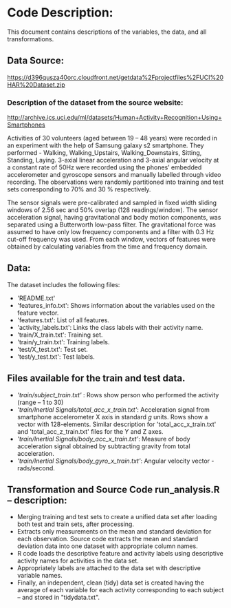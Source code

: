 # Code Description:
This document contains descriptions of the variables, the data, and all transformations.

## Data Source:
https://d396qusza40orc.cloudfront.net/getdata%2Fprojectfiles%2FUCI%20HAR%20Dataset.zip

### Description of the dataset from the source website:

http://archive.ics.uci.edu/ml/datasets/Human+Activity+Recognition+Using+Smartphones

Activities of 30 volunteers (aged between 19 – 48 years) were recorded in an experiment with the help of Samsung galaxy s2 smartphone. They performed - Walking, Walking_Upstairs, Walking_Downstairs, Sitting, Standing, Laying. 3-axial linear acceleration and 3-axial angular velocity at a constant rate of 50Hz were recorded using the phones’ embedded accelerometer and gyroscope sensors and manually labelled through video recording. The observations were randomly partitioned into training and test sets corresponding to 70% and 30 % respectively.

The sensor signals were pre-calibrated and sampled in fixed width sliding windows of 2.56 sec and 50% overlap (128 readings/window). The sensor acceleration signal, having gravitational and body motion components, was separated using a Butterworth low-pass filter. The gravitational force was assumed to have only low frequency components and a filter with 0.3 Hz cut-off frequency was used. From each window, vectors of features were obtained by calculating variables from the time and frequency domain.

## Data:
The dataset includes the following files:

* 'README.txt'
* 'features_info.txt': Shows information about the variables used on the feature vector.
*	'features.txt': List of all features.
*	'activity_labels.txt': Links the class labels with their activity name.
*	'train/X_train.txt': Training set.
*	'train/y_train.txt': Training labels.
*	'test/X_test.txt': Test set.
*	'test/y_test.txt': Test labels.

## Files available for the train and test data.
*	_'train/subject_train.txt'_ : Rows show person who performed the activity (range – 1 to 30)
*	_'train/Inertial Signals/total_acc_x_train.txt'_: Acceleration signal from smartphone accelerometer X axis in standard *g* units. Rows show a vector with 128-elements. Similar description for 'total_acc_x_train.txt' and 'total_acc_z_train.txt' files for the Y and Z axes. 
*	_'train/Inertial Signals/body_acc_x_train.txt'_: Measure of body acceleration signal obtained by subtracting gravity from total acceleration.
*	_'train/Inertial Signals/body_gyro_x_train.txt'_: Angular velocity vector - rads/second.

## Transformation and Source Code run_analysis.R – description:
    
*	Merging training and test sets to create a unified data set after loading both test and train sets, after processing. 
*	Extracts only measurements on the mean and standard deviation for each observation. Source code extracts the mean and standard deviation data into one dataset with appropriate column names.
*	R code loads the descriptive feature and activity labels using descriptive activity names for activities in the data set.
*	Appropriately labels are attached to the data set with descriptive variable names.
*	Finally, an independent, clean (tidy) data set is created having the average of each variable for each activity corresponding to each subject – and stored in "tidydata.txt".
